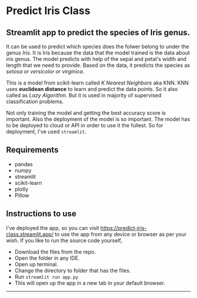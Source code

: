 # Predict Iris Class


## Streamlit app to predict the species of Iris genus.

It can be used to predict which species does the folwer belong to under the genus *Iris*. It is Iris because the data that the model trained is the data about iris genus. The model predicts with help of the sepal and petal's width and length that we need to provide. Based on the data, it predicts the species as *setosa or versicolor or virginica*. 

This is a model from scikit-learn called *K Nearest Neighbors* aka KNN. KNN uses **euclidean distance** to learn and predict the data points. So it also called as *Lazy Algorithm*. But it is used in majority of supervised classification problems. 

Not only training the model and getting the best accuracy score is important. Also the deployment of the model is so important. The model has to be deployed to cloud or API in order to use it the fullest. So for deployment, I've used `streamlit`. 

## Requirements
- pandas
- numpy
- streamlit
- scikit-learn
- plotly
- Pillow


## Instructions to use
I've deployed the app, so you can visit https://predict-iris-class.streamlit.app/ to use the app from any device or browser as per your wish. If you like to run the source code yourself, 
- Download the files from the repo.
- Open the folder in any IDE.
- Open up terminal.
- Change the directory to folder that has the files.
- Run `streamlit run app.py`
- This will open up the app in a new tab in your default browser.

---
